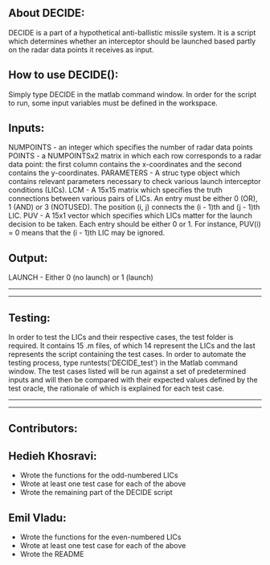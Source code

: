 About DECIDE:
---------------------------------

DECIDE is a part of a hypothetical anti-ballistic missile system. 
It is a script which determines whether an interceptor should be 
launched based partly on the radar data points it receives as input.

How to use DECIDE():
---------------------------------

Simply type DECIDE in the matlab command window. In order for the
script to run, some input variables must be defined in the workspace.

Inputs:
---------------------------------

NUMPOINTS   -   an integer which specifies the number of radar data points
POINTS      -   a NUMPOINTSx2 matrix in which each row corresponds to a 
                radar data point: the first column contains the x-coordinates 
                and the second contains the y-coordinates.
PARAMETERS  -   A struc type object which contains relevant parameters
                necessary to check various launch interceptor conditions (LICs).
LCM         -   A 15x15 matrix which specifies the truth connections between
                various pairs of LICs. An entry must be either 0 (OR), 1 (AND) or 
                3 (NOTUSED). The position (i, j) connects the (i - 1)th and
                (j - 1)th LIC.
PUV         -   A 15x1 vector which specifies which LICs matter for the launch
                decision to be taken. Each entry should be either 0 or 1. For 
                instance, PUV(i) = 0 means that the (i - 1)th LIC may be ignored.
      
Output:
--------------------------------

LAUNCH      -   Either 0 (no launch) or 1 (launch)


---------------------------------
---------------------------------
Testing:
---------------------------------
In order to test the LICs and their respective cases, the test folder is required.
It contains 15 .m files, of which 14 represent the LICs and the last represents
the script containing the test cases. In order to automate the testing process, type
              runtests('DECIDE_test')
in the Matlab command window. The test cases listed will be run against a set of
predetermined inputs and will then be compared with their expected values defined
by the test oracle, the rationale of which is explained for each test case.

---------------------------------
---------------------------------
Contributors:
---------------------------------
Hedieh Khosravi:
---------------------------------
- Wrote the functions for the odd-numbered LICs
- Wrote at least one test case for each of the above
- Wrote the remaining part of the DECIDE script

Emil Vladu:
---------------------------------
- Wrote the functions for the even-numbered LICs
- Wrote at least one test case for each of the above
- Wrote the README
